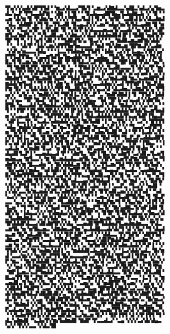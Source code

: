 ▜▚▞▞▞▄▟▞▟▛▜▜▟▝▝▆▃▞▟▃▃▞▜▙▜▝▃▆▃▞▟▇▟▃▃▚▟█▃▚▟▃▞▄▜▅▃▟▃▚▃▛▝▛▜▃▃▙▛▇▝▝▟▇▝▐▝█▝▝▝▉▃▙▃▃▟█▜▙▃▜▃▙▟▇▃▙▝▞▝▉▝▝▃▅▝▟▞▆▝▊▝▛▟▆▞▅▝▞▞▞▞▜▜▄▞▙▟▐▝▊▞▚▝▆▜▛▝▃▟▊▟▐▞▞▟▃▟▆▟▝▟▃▝▟▟▇▛▐▞▜▝▊▃▜▜▃▟▊▝▉▃▄▃▛▞▞▃▅▞▚▟▄▞▅▞▙▜▟▃▄▟▇▝█▝▅▜▞▞▝▜▃▞▄▜▛▝▄▜▚▟▊▝▉▝▚▜▞▛▐▞▟▃▃▃▅▃▄▜▞▃▃▟▞▝▅▝▟▟▚▝▟▛▇▜▃▞▆▟▜▃▚▝▚▜▃▟▉▃▅▝▞▟▆▃▞▞▟▃▛▟▟▟▅▟▉▟▐▛▐▝█▟█▝▅▟▜▞▛▜▛▝▜▝▚▝▐▝▅▜▝▟▊▞▝▝▜▟▉▟▜▞▄▝▉▃▞▞▝▝▃▝▇▟▉▃▆▃▆▛▇▞▟▟▞▝▝▃▝▝▟▞▛▝▐▟▞▃▆▞▟▜▜▜▅▜▅▃▃▃▛▝▆▟▝▜▞▟▇▃▆▝█▛▇▃▛▞▃▟▆▝▞▟▚▞▅▃▃▃▜▟▄▝▝▝▐▃▃▜▜▟▅▟▞▜▜▟▜▝▐▟▅▝▃▞▞▛▐▃▄▃▚▜▛▞▄▞▛▜▜▃▛▛▇▃▝▞▃▃▆▜▟▜▃▜▅▃▟▟▞▜▜▃▝▃▙▃▝▜▟▞▙▝▛▞▜▛▇▝▐▜▞▟▉▃▜▝▊▃▆▞▅▞▛▞▟▝▆▟▊▝▛▝▉▜▟▃▞▃▛▜▛▜▙▟▄▝█▛▐▟█▝▛▟▞▝▅▞▚▝▜▝▇▟▉▜▟▜▚▝█▜▛▃▞▝▊▝▃▝▝▛▇▟▐▞▞▞▃▜▃▟▊▃▃▃▜▝▟▞▄▞▛▝▆▞▙▝▇▝▛▞▝▜▚▛▇▜▅▜▛▞▛▃▛▛▐▝▉▃▆▟▝▝▐▞▃▟▝▟▛▞▚▞▃▞▄▟▚▝▃▜▚▟▇▟▆▜▝▜▄▛▇▃▅▟▊▜▄▟▛▝▜▟▟▝▛▃▛▝▜▞▃▞▆▟▃▟█▝▆▃▚▃▅▟█▜▚▟▆▟▟▞▆▜▄▟▝▝▜▝▐▜▝▟▆▝▅▝▐▟▆▜▜▞▃▃▟▟▅▞▞▃▟▝▛▛▇▛▐▝▇▃▛▟▄▛▇▝▉▞▝▃▜▟▞▟▟▞▞▞▜▜▝▜▄▟█▞▆▞▛▞▄▃▞▟▝▟▃▟▅▃▚▟▇▟▜▞▄▝▛▜▄▞▞▝▄▜▞▃▚▝▆▟▉▞▞▜▝▜▛▟▐▃▚▜▞▃▛▝▃▝▆▟▛▟▇▟▐▝▊▝▜▜▟▝▐▟▟▞▝▞▄▃▝▜▛▝▇▃▛▝▟▜▄▝▐▝▊▜▄▞▅▜▄▃▝▜▟▝▜▛▐▞▃▞▄▃▟▝▞▟▆▜▙▝█▜▙▝▅▃▃▟▟▝▅▜▅▟▟▃▞▟█▟▞▞▞▟▛▜▙▃▟▝▞▜▃▝▇▟▄▞▞▝▞▃▚▞▄▝▝▜▝▝▐▜▛▝▐▜▞▜▙▜▛▟▞▞▞▝▐▛▐▟▝▟▃▜▟▃▞▞▟▟▇▟▟▞▆▜▟▞▙▃▆▜▅▟▅▝▞▃▄▃▟▝▉▟▃▝▜▟▜▜▛▟▊▟▃▛▐▝█▟▃▟▟▟▟▞▟▃▙▜▚▃▄▜▟▛▐▜▄▃▛▝▟▛▐▃▃▜▚▝▚▃▟▃▚▟▅▟▟▞▃▜▟▝▇▞▙▟█▝▐▝▚▃▜▜▞▝▞▝▃▞▚▝█▜▜▜▚▟▃▝▅▟▟▞▟▃▟▞▃▝▆▝▅▃▜▝▇▛▇▃▆▝▆▃▟▃▚▛▐▞▝▞▝▜▃▃▞▃▟▜▛▜▅▝▜▞▙▜▚▞▄▝▊▃▅▝▃▟▞▃▅▝█▟▉▞▜▝▚▟▅▞▙▟█▝▚▟▝▝▛▝▐▃▟▞▃▜▝▞▛▞▜▟▐▃▝▜▄▝█▝█▞▙▜▙▞▝▛▐▃▛▜▟▟▉▝▉▟▝▜▜▝▜▃▛▃▛▃▟▟▄▟▉▜▛▃▚▟▝▟▐▟▚▟▞▟▆▜▝▟▜▝▊▟▝▜▙▞▝▝▅▟▚▞▅▞▞▃▞▝▜▜▛▝▐▜▙▃▝▝▐▃▟▃▙▝▚▞▅▟▇▝▊▃▞▝▅▝▉▜▃▞▅▝▝▟▛▃▄▟▝▞▛▜▛▟▇▟▜▝▊▟▅▝▚▝▝▟▄▟▊▜▃▛▐▝▃▃▅▟▄▃▟▝▛▝▝▟▆▜▃▝▆▛▐▝█▃▚▃▚▟▆▜▝▃▞▟▊▃▜▃▅▜▅▟▅▃▄▝▇▜▃▃▚▝▇▝▉▃▆▟▄▟▄▃▆▜▙▝▅▞▚▜▛▞▚▃▅▜▚▛▇▞▜▜▃▞▅▝▜▟▆▜▞▞▆▝█▃▃▟▅▝▚▝▇▞▟▟▟▃▆▝▉▟▝▞▃▜▜▃▆▞▜▟▝▜▚▜▛▝▉▞▙▟▚▝▉▞▃▟▞▞▅▟▃▝▚▟▐▟▊▞▟▝▆▜▛▝▚▜▄▟▄▞▜▃▄▃▛▝▚▃▟▃▝▃▄▟▇▟▃▝▉▞▜▟▆▜▜▜▙▟▉▃▙▃▛▃▄▜▞▞▜▜▚▃▄▜▚▟▊▃▄▜▞▝█▝▅▝▃▞▝▝▅▝▚▞▜▝▐▝▚▃▚▟▇▝▊▜▞▝▞▝█▝▇▞▚▟▃▃▄▞▅▛▇▟▄▟▝▝▉▝▅▝▆▟▝▃▚▝█▟▜▞▚▜▞▃▛▜▟▝▜▝▐▝▇▞▚▟▟▞▙▝▊▞▟▜▝▃▙▞▝▛▐▝▃▃▛▃▝▜▃▞▞▝▅▟▊▝▞▞▟▞▃▃▜▞▆▃▅▟▞▟▜▃▚▟▆▜▄▞▛▛▐▟▚▝▉▜▚▟▊▃▅▞▞▞▅▜▚▟▝▝▚▟▚▃▞▞▚▃▚▟▐▟▞▟▚▃▄▝▟▟▞▞▞▃▝▝▛▝▝▃▅▃▚▜▝▜▃▟▛▜▙▜▅▝▊▝█▃▛▃▃▝▄▃▚▝▅▝▆▟▛▞▛▃▝▜▃▟█▟▛▟▆▝▝▝▇▟▄▛▇▞▜▝▚▜▄▞▆▞▝▟▐▜▝▟▜▃▅▝▝▜▝▜▚▟▝▝▞▜▄▟▝▜▜▞▟▃▅▜▄▃▛▜▃▜▞▝▇▞▄▟▇▃▜▞▅▛▐▟▉▝▊▟▛▞▙▝▐▟▄▃▞▞▞▝▛▟▅▟▄▞▟▝▊▟▉▜▛▝▚▝▊▜▛▝▊▜▙▜▃▟▃▞▃▜▅▃▞▟▃▜▄▟▇▟▇▟▃▝▃▜▚▜▟▞▚▃▝▝█▞▚▞▄▟▃▞▄▃▆▞▚▟▅▝▐▞▛▝█▞▞▃▚▞▄▜▛▟▟▟▛▟▃▃▞▟▊▟▇▜▛▞▞▟▄▝▃▃▅▟▊▜▛▜▟▟▅▟▜▃▅▟▆▟▆▃▃▝▛▟▃▃▆▜▙▝▅▝▅▜▙▃▅▃▝▟▇▟▅▃▟▜▅▝▄▃▙▟█▃▃▟▞▟▞▜▝▟▝▞▙▞▝▜▝▟▄▟▄▃▆▝▉▞▚▟▃▟▊▜▅▝▐▝▞▝▊▛▐▟▛▝▃▟▝▞▝▟▟▃▃▝▛▞▜▟▜▞▝▟█▜▜▟▝▟▇▃▅▝▅▛▇▜▜▝▃▃▙▞▜▜▟▃▜▜▙▝▜▃▃▞▞▟▊▛▇▟▟▜▅▛▐▃▄▟▆▝▚▃▞▃▆▝▆▝▄▝▊▃▃▜▄▃▙▃▃▛▐▜▚▜▚▝▃▝▆▜▅▜▛▞▛▟▚▟▆▃▙▟▞▞▚▛▐▝▝▞▜▜▟▞▞▃▞▝▇▝▅▟▆▞▟▟▐▝▃▝▆▟▟▟▊▃▙▃▆▜▄▝▞▝▐▃▞▟▟▞▄▟▃▝▉▞▆▟▝▃▃▞▆▞▞▝▆▞▛▃▛▜▜▝█▞▄▃▃▃▄▞▃▞▜▜▛▟▟▝█▜▃▟▐▝▊▛▇▝▞▞▄▝▛▝▆▃▝▝▇▞▛▟▟▟▉▝▜▃▛▟▟▃▟▃▜▞▝▝▇▞▟▝▃▜▚▜▄▞▃▟█▝▜▃▄▜▅▞▞▝▞▝▅▟▝▞▙▛▇▟▉▞▙▜▃▞▆▜▞▞▆▞▜▝▛▟▆▞▝▃▃▟▚▜▙▜▚▝▐▞▃▜▝▛▇▝▇▛▐▃▅▃▚▃▛▜▅▟▟▝▄▞▛▞▚▃▆▜▄▝▊▃▛▟▃▟▟▃▃▝▉▜▞▟▇▝▟▜▃▟█▝▇▃▄▜▜▝▇▝▃▛▇▝▚▃▟▝▅▃▚▞▞▝▜▃▆▟▚▜▛▞▜▞▆▃▆▝▛▃▃▝▐▃▜▝▄▝▆▃▅▟▊▃▜▝▇▞▝▞▙▃▜▃▝▞▄▃▙▝▝▃▅▞▄▝▟▝▅▟█▜▛▝▊▃▅▞▝▞▃▞▄▝▞▞▞▟█▟▟▝▜▟▛▜▝▃▄▞▝▟▞▞▟▞▝▃▃▞▜▃▄▝█▛▇▜▞▟█▟▞▃▞▃▃▜▛▞▅▝▚▟▞▟▅▟█▜▟▃▛▟█▟▉▟▊▞▃▝▜▞▙▟▅▟█▛▐▜▄▟▟▜▙▜▅▝▉▜▞▟▇▛▐▟▇▃▟▃▜▞▚▝▃▝▞▃▄▝▛▟▊▟▇▜▛▟▞▜▟▃▅▝▜▃▆▃▞▟▜▃▆▞▄▟▅▞▃▝█▞▅▃▞▝▄▝▇▟▆▟▝▞▞▜▄▝▜▝▊▞▜▞▅▟▄▝▄▃▛▝▅▞▛▝▜▟▇▜▅▃▚▟▚▃▟▃▞▜▄▞▛▃▟▃▅▞▅▞▄▟▜▝▇▟▇▜▜▃▆▃▟▝▃▝▐▟▇▞▄▃▆▞▜▜▞▃▛▟▝▞▜▟█▜▄▞▚▝▝▞▙▟▅▜▜▟▐▞▞▟▚▟▚▟▛▟▞▜▃▞▆▃▆▝▊▞▝▝▉▛▐▜▜▝▟▝▞▛▐▜▜▝▜▝▟▃▚▟▆▟▊▝▚▃▙▞▛▞▆▞▙▟▆▟▉▝▇▟▛▝▛▃▃▟▃▞▝▃▄▝▞▞▞▃▞▟▞▟▄▃▚▞▞▝▛▞▞▃▃▝▞▟▃▜▉

